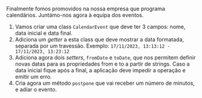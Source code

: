 Finalmente fomos promovidos na nossa empresa que programa calendários. Juntámo-nos agora à equipa dos eventos.

1. Vamos criar uma class `CalendarEvent` que deve ter 3 campos: nome, data inicial e data final.
2. Adiciona um _getter_ a esta class que deve mostrar a data formatada, separada por um travessão. Exemplo: `17/11/2023, 13:13:12 - 17/11/2023, 13:23:12`
3. Adiciona agora dois _setters_, `fromDate` e `toDate`, que nos permitem definir novas datas para as propriedades from e to a partir de strings. Caso a data inicial fique após a final, a aplicação deve impedir a operação e emitir um erro.
4. Cria agora um método `postpone` que vai receber um número de minutos, e adiar o evento.
